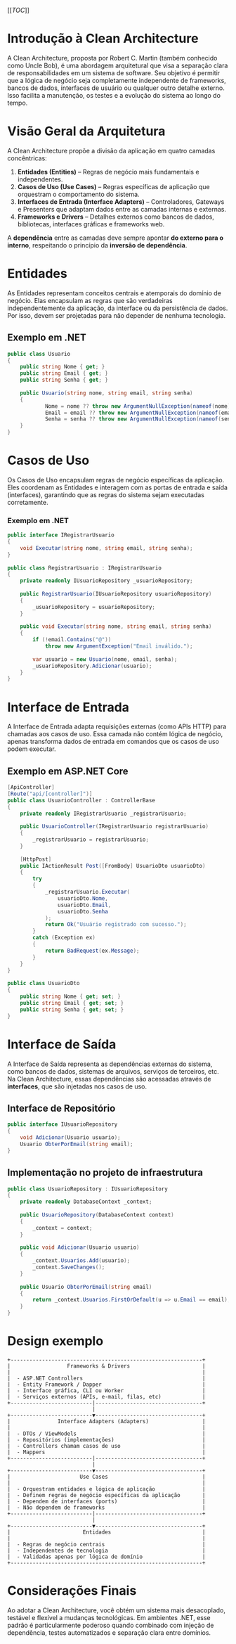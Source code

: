 [[_TOC_]]
    
# Introdução à Clean Architecture
    
A Clean Architecture, proposta por Robert C. Martin (também conhecido como Uncle Bob), é uma abordagem arquitetural que visa a separação clara de responsabilidades em um sistema de software. Seu objetivo é permitir que a lógica de negócio seja completamente independente de frameworks, bancos de dados, interfaces de usuário ou qualquer outro detalhe externo. Isso facilita a manutenção, os testes e a evolução do sistema ao longo do tempo.
    
# Visão Geral da Arquitetura
    
A Clean Architecture propõe a divisão da aplicação em quatro camadas concêntricas:
    
1. **Entidades (Entities)** – Regras de negócio mais fundamentais e independentes.
2. **Casos de Uso (Use Cases)** – Regras específicas de aplicação que orquestram o comportamento do sistema.
3. **Interfaces de Entrada (Interface Adapters)** – Controladores, Gateways e Presenters que adaptam dados entre as camadas internas e externas.
4. **Frameworks e Drivers** – Detalhes externos como bancos de dados, bibliotecas, interfaces gráficas e frameworks web.
    
A **dependência** entre as camadas deve sempre apontar **do externo para o interno**, respeitando o princípio da **inversão de dependência**.
        
# Entidades
    
As Entidades representam conceitos centrais e atemporais do domínio de negócio. Elas encapsulam as regras que são verdadeiras independentemente da aplicação, da interface ou da persistência de dados. Por isso, devem ser projetadas para não depender de nenhuma tecnologia.
    
## Exemplo em .NET
    
```csharp
public class Usuario         
{
    public string Nome { get; }
    public string Email { get; }
    public string Senha { get; }
    
    public Usuario(string nome, string email, string senha)             
    {
            Nome = nome ?? throw new ArgumentNullException(nameof(nome));                 
            Email = email ?? throw new ArgumentNullException(nameof(email));                 
            Senha = senha ?? throw new ArgumentNullException(nameof(senha));             
    }              
}
```

# Casos de Uso

Os Casos de Uso encapsulam regras de negócio específicas da aplicação. Eles coordenam as Entidades e interagem com as portas de entrada e saída (interfaces), garantindo que as regras do sistema sejam executadas corretamente.

### Exemplo em .NET

```csharp
public interface IRegistrarUsuario
{
    void Executar(string nome, string email, string senha);
}
    
public class RegistrarUsuario : IRegistrarUsuario
{
    private readonly IUsuarioRepository _usuarioRepository;
    
    public RegistrarUsuario(IUsuarioRepository usuarioRepository)             
    {
        _usuarioRepository = usuarioRepository;             
    }              
    
    public void Executar(string nome, string email, string senha)             
    {
        if (!email.Contains("@"))
            throw new ArgumentException("Email inválido.");
    
        var usuario = new Usuario(nome, email, senha);        
        _usuarioRepository.Adicionar(usuario);
    }         
}
```

# Interface de Entrada

A Interface de Entrada adapta requisições externas (como APIs HTTP) para chamadas aos casos de uso. Essa camada não contém lógica de negócio, apenas transforma dados de entrada em comandos que os casos de uso podem executar.

## Exemplo em ASP.NET Core
```csharp
[ApiController]
[Route("api/[controller]")]
public class UsuarioController : ControllerBase
{
    private readonly IRegistrarUsuario _registrarUsuario;
    
    public UsuarioController(IRegistrarUsuario registrarUsuario)
    {
        _registrarUsuario = registrarUsuario;
    }
    
    [HttpPost]
    public IActionResult Post([FromBody] UsuarioDto usuarioDto)
    {
        try
        {
            _registrarUsuario.Executar(
                usuarioDto.Nome,
                usuarioDto.Email,
                usuarioDto.Senha
            );
            return Ok("Usuário registrado com sucesso.");
        }
        catch (Exception ex)
        {
            return BadRequest(ex.Message);
        }
    }
}
    
public class UsuarioDto
{
    public string Nome { get; set; }
    public string Email { get; set; }
    public string Senha { get; set; }
}
```

# Interface de Saída

A Interface de Saída representa as dependências externas do sistema, como bancos de dados, sistemas de arquivos, serviços de terceiros, etc. Na Clean Architecture, essas dependências são acessadas através de **interfaces**, que são injetadas nos casos de uso.

## Interface de Repositório
```csharp
public interface IUsuarioRepository
{
    void Adicionar(Usuario usuario);
    Usuario ObterPorEmail(string email);
}
```

## Implementação no projeto de infraestrutura
```csharp
public class UsuarioRepository : IUsuarioRepository
{
    private readonly DatabaseContext _context;
    
    public UsuarioRepository(DatabaseContext context)
    {
        _context = context;
    }
    
    public void Adicionar(Usuario usuario)
    {
        _context.Usuarios.Add(usuario);
        _context.SaveChanges();
    }
    
    public Usuario ObterPorEmail(string email)
    {
        return _context.Usuarios.FirstOrDefault(u => u.Email == email);
    }
}
```

# Design exemplo 

```plaintext
+-------------------------------------------------------------+
|                  Frameworks & Drivers                       |
|                                                             |
|  - ASP.NET Controllers                                      |
|  - Entity Framework / Dapper                                |
|  - Interface gráfica, CLI ou Worker                         |
|  - Serviços externos (APIs, e-mail, filas, etc)             |
+--------------------------|----------------------------------+
                           |
+--------------------------▼----------------------------------+
|               Interface Adapters (Adapters)                 |
|                                                             |
|  - DTOs / ViewModels                                        |
|  - Repositórios (implementações)                            |
|  - Controllers chamam casos de uso                          |
|  - Mappers                                                  |
+--------------------------|----------------------------------+
                           |
+--------------------------▼----------------------------------+
|                      Use Cases                              |
|                                                             |
|  - Orquestram entidades e lógica de aplicação               |
|  - Definem regras de negócio específicas da aplicação       |
|  - Dependem de interfaces (ports)                           |
|  - Não dependem de frameworks                               |
+--------------------------|----------------------------------+
                           |
+--------------------------▼----------------------------------+
|                       Entidades                             |
|                                                             |
|  - Regras de negócio centrais                               |
|  - Independentes de tecnologia                              |
|  - Validadas apenas por lógica de domínio                   |
+-------------------------------------------------------------+
```

# Considerações Finais

Ao adotar a Clean Architecture, você obtém um sistema mais desacoplado, testável e flexível a mudanças tecnológicas. Em ambientes .NET, esse padrão é particularmente poderoso quando combinado com injeção de dependência, testes automatizados e separação clara entre domínios.